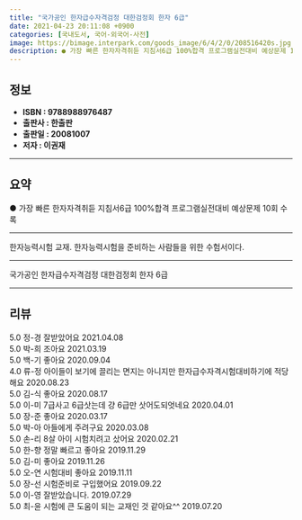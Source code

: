 ```yaml
---
title: "국가공인 한자급수자격검정 대한검정회 한자 6급"
date: 2021-04-23 20:11:08 +0900
categories: [국내도서, 국어-외국어-사전]
image: https://bimage.interpark.com/goods_image/6/4/2/0/208516420s.jpg
description: ● 가장 빠른 한자자격취듣 지침서6급 100%합격 프로그램실전대비 예상문제 10회 수록
---
```


## **정보**

- **ISBN : 9788988976487**
- **출판사 : 한출판**
- **출판일 : 20081007**
- **저자 : 이권재**

------



## **요약**

●  가장 빠른 한자자격취듣 지침서6급 100%합격 프로그램실전대비 예상문제 10회 수록

------

한자능력시험 교재. 한자능력시험을 준비하는 사람들을 위한 수험서이다.

------


국가공인 한자급수자격검정 대한검정회 한자 6급 

------


## **리뷰** 

5.0 정-경 잘받았어요 2021.04.08 <br/>5.0 박-희 조아요 2021.03.19 <br/>5.0 백-기 좋아요 2020.09.04 <br/>4.0 류-정 아이들이 보기에 끌리는 면지는 아니지만 한자급수자격시험대비하기에 적당해요 2020.08.23 <br/>5.0 김-식 좋아요 2020.08.17 <br/>5.0 이-미 7급사고 6급삿는데 걍 6급만 삿어도되엇네요 2020.04.01 <br/>5.0 장-준 좋아요 2020.03.17 <br/>5.0 박-아 아들에게 주려구요 2020.03.08 <br/>5.0 손-리 8살 아이 시험치려고 샀어요 2020.02.21 <br/>5.0 한-향 정말 빠르고 좋아요 2019.11.29 <br/>5.0 김-미 좋아요 2019.11.26 <br/>5.0 오-연 시험대비 좋아요 2019.11.11 <br/>5.0 장-선 시험준비로 구입했어요 2019.09.22 <br/>5.0 이-영 잘받았습니다.   2019.07.29 <br/>5.0 최-윤 시험에 큰 도움이 되는 교재인 것 같아요^^ 2019.07.20 <br/>